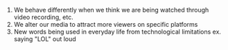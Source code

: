 1. We behave differently when we think we are being watched through video recording, etc. 
2. We alter our media to attract more viewers on specific platforms 
3. New words being used in everyday life from technological limitations ex. saying "LOL" out loud

